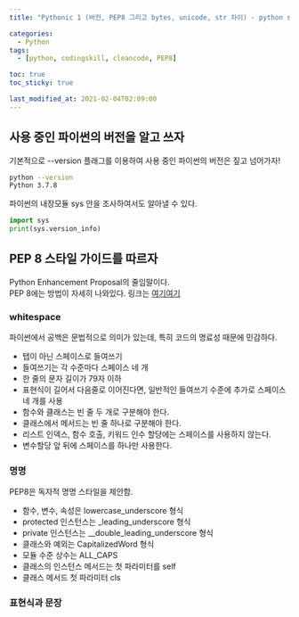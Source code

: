 ```yaml
---
title: "Pythonic 1 (버전, PEP8 그리고 bytes, unicode, str 차이) - python series 1"

categories:
  - Python
tags:
  - [python, codingskill, cleancode, PEP8]

toc: true
toc_sticky: true

last_modified_at: 2021-02-04T02:09:00
---
```


## 사용 중인 파이썬의 버전을 알고 쓰자

기본적으로 --version 플래그를 이용하여 사용 중인 파이썬의 버전은 짚고 넘어가자!

```bash
python --version
Python 3.7.8
```

파이썬의 내장모듈 sys 안을 조사하여서도 알아낼 수 있다.

```py
import sys
print(sys.version_info)
```

## PEP 8 스타일 가이드를 따르자

Python Enhancement Proposal의 줄임말이다.  
PEP 8에는 방법이 자세히 나와있다.
링크는 [여기여기](https://www.python.org/dev/peps/pep-0008/)

### whitespace

파이썬에서 공백은 문법적으로 의미가 있는데, 특히 코드의 명료성 때문에 민감하다.

- 탭이 아닌 스페이스로 들여쓰기
- 들여쓰기는 각 수준마다 스페이스 네 개
- 한 줄의 문자 길이가 79자 이하
- 표현식이 길어서 다음줄로 이어진다면, 일반적인 들여쓰기 수준에 추가로 스페이스 네 개를 사용
- 함수와 클래스는 빈 줄 두 개로 구분해야 한다.
- 클래스에서 메서드는 빈 줄 하나로 구분해야 한다.
- 리스트 인덱스, 함수 호출, 키워드 인수 할당에는 스페이스를 사용하지 않는다.
- 변수할당 앞 뒤에 스페이스를 하나만 사용한다.

### 명명

PEP8은 독자적 명명 스타일을 제안함.

- 함수, 변수, 속성은 lowercase_underscore 형식
- protected 인스턴스는 \_leading_underscore 형식
- private 인스턴스는 \_\_double_leading_underscore 형식
- 클래스와 예외는 CapitalizedWord 형식
- 모듈 수준 상수는 ALL_CAPS
- 클래스의 인스턴스 메서드는 첫 파라미터를 self
- 클래스 메서드 첫 파라미터 cls

### 표현식과 문장

